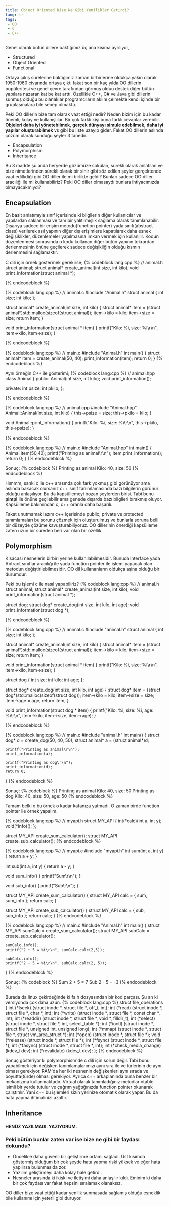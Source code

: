 ```yaml
---
title: Object Oriented Nize Ne Gibi Yenilikler Getirdi?
lang: tr
tags:
 - OO
 - C
 - C++
---
```

Genel olarak bütün dillere baktığımız üç ana kısıma ayrılıyor,
- Structured
- Object Oriented
- Functional

Ortaya çıkış sürelerine baktığımız zaman birbirlerine oldukça yakın olarak 1950-1960 civarında ortaya çıktı fakat son bir kaç yılda OO dillerin popüleritesi ve genel çevre tarafından görmüş olduu destek diğer bütün yapılara nazaran kat be kat arttı.
Özellikle C++, C# ve Java gibi dillerin sunmuş olduğu bu olanaklar programcıların aklını çelmekte kendi içinde bir gruplaşmalara bile sebep olmakta.

Peki OO dillerin bize tam olarak vaat ettiği nedir? Neden bizim için bu kadar önemli, kolay ve kullanışlılar. 
Bir çok farklı kişi buna farklı cevaplar verebilir. **Objeleri daha iyi yönetebilmek**, **gerçek dünyayı simule edebilmek**, **daha iyi yapılar oluşturabilmek** vs gibi bu liste uzayıp gider. Fakat OO dillerin aslında çözüm olarak sunduğu şeyler 3 tanedir. 
- Encapsulation
- Polymorphism
- Inheritance

Bu 3 madde şu anda heryerde gözümüze sokulan, sürekli olarak anlatılan ve bize nimetlerinden sürekli olarak bir sihir gibi söz edilen şeyler gerçektende vaat edilkdiği gibi OO diller ile mi birlikte geldi? Bunları sadece OO diller aracılığı ile mi kullanabiliriz? Peki OO diller olmasaydı bunlara ihtiyacımızda olmayacakmıydı?

## Encapsulation
En basit anlatımıyla sınıf içerisinde ki bilgilerin diğer kullanıcılar ve yapılardan saklanması ve tam bir yalıtılmışlık sağlama olarak tanımlanabilir. Dışarıya sadece bir erişim metodu(function pointer) yada sınıfı(abstract class) verilerek asıl yapının diğer dış erişimlere kapatılarak daha esnek değişiklikler, düzenlemeler yapılmasına imkan vermek için kullanılır. Kodun düzenlenmesi sonrasında o kodu kullanan diğer bütün yapının tekrardan derlenmesinin önüne geçilerek sadece değişikliğin olduğu kısmın derlenmesini sağlamaktır.

C dili için örnek göstermek gerekirse;
{% codeblock lang:cpp %}
// animal.h
struct animal;
struct animal* create_animal(int size, int kilo);
void print_information(struct animal *);

{% endcodeblock %}

{% codeblock lang:cpp %}
// animal.c
#include "Animal.h"
struct animal {
    int size;
    int kilo;
};

struct animal* create_animal(int size, int kilo)
{
    struct animal* item = (struct animal*)std::malloc(sizeof(struct animal));
    item->kilo = kilo;
    item->size = size;
    return item;
}

void print_information(struct animal * item)
{
    printf("Kilo: %i, size: %i\r\n", item->kilo, item->size);
}

{% endcodeblock %}

{% codeblock lang:cpp %}
// main.c
#include "Animal.h"
int main()
{
    struct animal* item = create_animal(50, 40);
    print_information(item);
    return 0;
}
{% endcodeblock %}

Aynı örneğin C++ ile gösterimi;
{% codeblock lang:cpp %}
// animal.hpp
class Animal {
public:
    Animal(int size, int kilo);
    void print_information();

private:
    int psize;
    int pkilo;
};

{% endcodeblock %}

{% codeblock lang:cpp %}
// animal.cpp
#include "Animal.hpp"
Animal::Animal(int size, int kilo)
{
    this->psize = size;
    this->pkilo = kilo;
}

void Animal::print_information()
{
    printf("Kilo: %i, size: %i\r\n", this->pkilo, this->psize);
}

{% endcodeblock %}

{% codeblock lang:cpp %}
// main.c
#include "Animal.hpp"
int main()
{
    Animal item(50,40);
    printf("Printing as animal\r\n");
    item.print_information();
    return 0;
}
{% endcodeblock %}

Sonuç:
{% codeblock %}
Printing as animal
Kilo: 40, size: 50
{% endcodeblock %}

Hımmm, sanki c ile c++ arasında çok fark yokmuş gibi görünüyor ama aslında bakacak olursanız c++ sınıf tanımlamasında bazı bilgilerin görünür olduğu anlaşılıyor. Bu da kapsüllemeyi bozan şeylerden birisi. Tabi bunu **pimpl** ile önüne geçilebilir ama genede dışarda bazı bilgileri bırakmış oluyor. Kapsülleme bakımından c, c++ oranla daha başarılı. 

Fakat unutmamak lazım c++ içerisinde public, private ve protected tanımlamaları bu sorunu çözmek için oluşturulmuş ve bunlarla soruna belli bir düzeyde çözüme kavuşturabiliyoruz.
OO dillerinin önerdiği kapsülleme zaten uzun bir süreden beri var olan bir özellik.

## Polymorphism
Kısacası nesnelerin birbiri yerine kullanılabilmesidir. Bunuda Interface yada Abtract sınıflar aracılığı ile yada function pointer ile işlemi yapacak olan metodun değiştirilebilmesidir. OO dil kullananların oldukça aşina olduğu bir durumdur. 

Peki bu işlemi c ile nasıl yapabiliriz?
{% codeblock lang:cpp %}
// animal.h
struct animal;
struct animal* create_animal(int size, int kilo);
void print_information(struct animal *);

struct dog;
struct dog* create_dog(int size, int kilo, int age);
void print_information(struct dog *);

{% endcodeblock %}

{% codeblock lang:cpp %}
// animal.c
#include "animal.h"
struct animal {
    int size;
    int kilo;
};

struct animal* create_animal(int size, int kilo)
{
    struct animal* item = (struct animal*)std::malloc(sizeof(struct animal));
    item->kilo = kilo;
    item->size = size;
    return item;
}

void print_information(struct animal * item)
{
    printf("Kilo: %i, size: %i\r\n", item->kilo, item->size);
}

struct dog {
    int size;
    int kilo;
    int age;
};

struct dog* create_dog(int size, int kilo, int age)
{
    struct dog* item = (struct dog*)std::malloc(sizeof(struct dog));
    item->kilo = kilo;
    item->size = size;
    item->age = age;
    return item;
}

void print_information(struct dog * item)
{
    printf("Kilo: %i, size: %i, age: %i\r\n", item->kilo, item->size, item->age);
}

{% endcodeblock %}

{% codeblock lang:cpp %}
// main.c
#include "animal.h"
int main()
{
    struct dog* d = create_dog(50, 40, 50);
	struct animal* a = (struct animal*)d;
	
	printf("Printing as animal\r\n");
	print_information(a);

	printf("Printing as dog\r\n");
	print_information(d);
    return 0;
}
{% endcodeblock %}

Sonuç:
{% codeblock %}
Printing as animal
Kilo: 40, size: 50
Printing as dog
Kilo: 40, size: 50, age: 50
{% endcodeblock %}

Tamam belki o bu örnek o kadar kafanıza yatmadı. O zaman birde function pointer ile örnek yapalım.

{% codeblock lang:cpp %}
// myapi.h
struct MY_API {
    int(*calc)(int a, int y);
    void(*info)();
};

struct MY_API create_sum_calculator();
struct MY_API create_sub_calculator();
{% endcodeblock %}

{% codeblock lang:cpp %}
// myapi.c
#include "myapi.h"
int sum(int a, int y)
{
    return a + y;
}

int sub(int a, int y)
{
    return a - y;
}

void sum_info()
{
    printf("Sum\r\n");
}

void sub_info()
{
    printf("Sub\r\n");
}

struct MY_API create_sum_calculator()
{
    struct MY_API calc = { sum, sum_info };
    return calc;
}

struct MY_API create_sub_calculator()
{
    struct MY_API calc = { sub, sub_info };
    return calc;
}
{% endcodeblock %}

{% codeblock lang:cpp %}
// main.c
#include "Animal.h"
int main()
{
    struct MY_API sumCalc = create_sum_calculator();
    struct MY_API subCalc = create_sub_calculator();
    
    sumCalc.info();
    printf("2 + 5 = %i\r\n", sumCalc.calc(2,5));
    
    subCalc.info();
    printf("2 - 5 = %i\r\n", subCalc.calc(2, 5));
}
{% endcodeblock %}

Sonuç:
{% codeblock %}
Sum
2 + 5 = 7
Sub
2 - 5 = -3
{% endcodeblock %}

Burada da linux çekirdeğinde ki fs.h dosyasından bir kod parçası. Şu an ki versiyonda çok daha uzun.
{% codeblock lang:cpp %}
struct file_operations {
	int (*lseek) (struct inode *, struct file *, off_t, int);
	int (*read) (struct inode *, struct file *, char *, int);
	int (*write) (struct inode *, struct file *, const char *, int);
	int (*readdir) (struct inode *, struct file *, void *, filldir_t);
	int (*select) (struct inode *, struct file *, int, select_table *);
	int (*ioctl) (struct inode *, struct file *, unsigned int, unsigned long);
	int (*mmap) (struct inode *, struct file *, struct vm_area_struct *);
	int (*open) (struct inode *, struct file *);
	void (*release) (struct inode *, struct file *);
	int (*fsync) (struct inode *, struct file *);
	int (*fasync) (struct inode *, struct file *, int);
	int (*check_media_change) (kdev_t dev);
	int (*revalidate) (kdev_t dev);
};
{% endcodeblock %}

Sonuç gösteriyor ki polymorphism'de c dili için sorun değil. Tabi bunu yapabilmek için değişken tanımlamalarımızı aynı sıra ile ve türlerinin de aynı olması gerekiyor. RAM'da her iki nesnenin değişkenleri aynı sırada ve boyutta(türde) olması gerekiyor.
Ayrıca c++ arkaplanında buna benzer bir mekanizma kullanmaktadır. Virtual olarak tanımladığınız metodlar vtable isimli bir yerde tutulur ve çağrım yağtığınızda function pointer okunarak çalıştırılır. Yani c++ bu işlemleri sizin yerinize otomatik olarak yapar. Bu da hata yapma ihtimalinizi azaltır.

## Inheritance

#### HENÜZ YAZILMADI. YAZIYORUM.


### Peki bütün bunlar zaten var ise bize ne gibi bir faydası dokundu?
- Öncelikle daha güvenli bir geliştirme ortamı sağladı. Üst kısımda göstermiş olduğum bir çok şeyde hata yapma riski yüksek ve eğer hata yapılırsa bulunmasıda zor.
- Yazılım geliştirmeyi daha kolay hale getirdi.
- Nesneler arasında ki ikişki ve iletişimi daha anlaşılır kıldı.
Eminim ki daha bir çok faydası var fakat hepsini sıralamak olanaksız.

OO diller bize vaat ettiği kadar yenilik sunmasada sağlamış olduğu esneklik bile kullanımı için yeterli gibi duruyor.

